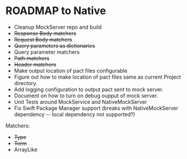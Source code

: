 # ROADMAP to Native

- Cleanup MockServer repo and build
- ~~Response Body matchers~~
- ~~Request Body matchers~~
- ~~Query parameters as dictionaries~~
- Query parameter matchers
- ~~Path matchers~~
- ~~Header matchers~~
- Make output location of pact files configurable
- Figure out how to make location of pact files same as current Project directory.
- Add logging configuration to output pact sent to mock server.
- Document on how to turn on debug oupput of mock server.
- Unit Tests around MockService and NativeMockServer
- Fix Swift Package Manager support (breaks with NativeMockServer dependency -- local dependency not supported?)

Matchers:
- ~~Type~~
- ~~Term~~
- ArrayLike

